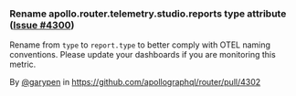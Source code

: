 ### Rename apollo.router.telemetry.studio.reports type attribute ([Issue #4300](https://github.com/apollographql/router/issues/4300))

Rename from `type` to `report.type` to better comply with OTEL naming conventions. Please update your dashboards if you are monitoring this metric.

By [@garypen](https://github.com/garypen) in https://github.com/apollographql/router/pull/4302
